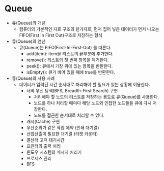 
# Queue
* 큐(Queue)의 개념
    * 컴퓨터의 기본적인 자료 구조의 한가지로, 먼저 집어 넣은 데이터가 먼저 나오는 FIFO(First In First Out)구조로 저장하는 형식
* 큐(Queue)의 연산
    * 큐(Queue)는 FIFO(First-In-First-Out) 를 따른다.
        * add(item): item을 리스트의 끝부분에 추가한다.
        * remove(): 리스트의 첫 번째 항목을 제거한다.
        * peek(): 큐에서 가장 위에 있는 항목을 반환한다.
        * isEmpty(): 큐가 비어 있을 때에 true를 반환한다.
* 큐(Queue)의 사용 사례
    * 데이터가 입력된 시간 순서대로 처리해야 할 필요가 있는 상황에 이용한다.
        * 너비 우선 탐색(BFS, Breadth-First Search) 구현
            * 처리해야 할 노드의 리스트를 저장하는 용도로 큐(Queue)를 사용한다.
            * 노드를 하나 처리할 때마다 해당 노드와 인접한 노드들을 큐에 다시 저장한다.
            * 노드를 접근한 순서대로 처리할 수 있다.
        * 캐시(Cache) 구현
        * 우선순위가 같은 작업 예약 (인쇄 대기열)
        * 선입선출이 필요한 대기열 (티켓 카운터)
        * 콜센터 고객 대기시간
        * 프린터의 출력 처리
        * 윈도우 시스템의 메시지 처리기
        * 프로세스 관리
        * BFS